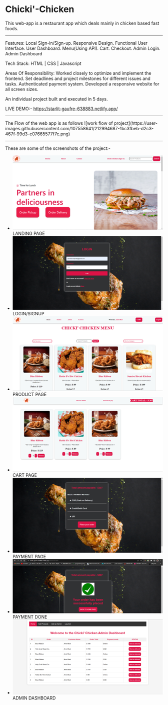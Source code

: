 <h1> Chicki'-Chicken </h1>
This web-app is a restaurant app which deals mainly in chicken based fast foods. 
<hr>

Features: Local Sign-in/Sign-up. Responsive Design. Functional User Interface. User Dashboard. Menu(Using API). Cart. Checkout. Admin Login. Admin Dashboard

Tech Stack: HTML | CSS | Javascript

Areas Of Responsibility: Worked closely to optimize and implement the frontend. Set deadlines and project milestones for different issues and tasks. Authenticated payment system. Developed a responsive website for all screen sizes.

An individual project built and executed in 5 days.

LIVE DEMO:- https://starlit-gaufre-638883.netlify.app/
<hr>
The Flow of the web app is as follows
![work flow of project](https://user-images.githubusercontent.com/107558641/212994687-1bc3fbeb-d2c3-467f-99d3-c07665577f7c.png)
<hr>
These are some of the screenshots of the project:-
<ul>
  <li><img src=".\screenshots\Chicki Chicken Landing page ss.png"/>LANDING PAGE</img></li>
  <li><img src=".\screenshots\Login ss.png"/>LOGIN/SIGNUP</li>
  <li><img src=".\screenshots\MENU SS.png"/>PRODUCT PAGE</li>
  <li><img src=".\screenshots\CART CSS.png"/>CART PAGE</li>
  <li><img src=".\screenshots\CHECKOUT SS.png"/>PAYMENT PAGE</li>
  <li><img src=".\screenshots\Payment.png"/>PAYMENT DONE</li>
  <li><img src=".\screenshots\admin-dash.png"/>ADMIN DASHBOARD</li>

</ul>
